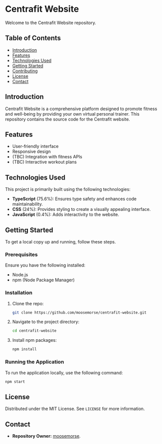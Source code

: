# Centrafit Website

Welcome to the Centrafit Website repository.

## Table of Contents

- [Introduction](#introduction)
- [Features](#features)
- [Technologies Used](#technologies-used)
- [Getting Started](#getting-started)
- [Contributing](#contributing)
- [License](#license)
- [Contact](#contact)

## Introduction

Centrafit Website is a comprehensive platform designed to promote fitness and well-being by providing your own virtual personal trainer. This repository contains the source code for the Centrafit website.

## Features

- User-friendly interface
- Responsive design
- (TBC) Integration with fitness APIs
- (TBC) Interactive workout plans

## Technologies Used

This project is primarily built using the following technologies:

- **TypeScript** (75.6%): Ensures type safety and enhances code maintainability.
- **CSS** (24%): Provides styling to create a visually appealing interface.
- **JavaScript** (0.4%): Adds interactivity to the website.

## Getting Started

To get a local copy up and running, follow these steps.

### Prerequisites

Ensure you have the following installed:

- Node.js
- npm (Node Package Manager)

### Installation

1. Clone the repo:

    ```sh
    git clone https://github.com/moosemorse/centrafit-website.git
    ```

2. Navigate to the project directory:

    ```sh
    cd centrafit-website
    ```

3. Install npm packages:

    ```sh
    npm install
    ```

### Running the Application

To run the application locally, use the following command:

```sh
npm start
```

## License

Distributed under the MIT License. See `LICENSE` for more information. 

## Contact

- **Repository Owner:** [moosemorse](https://github.com/moosemorse). 
